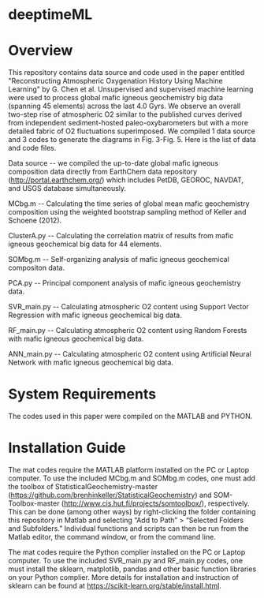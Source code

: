 # deeptimeML

# Overview

This repository contains data source and code used in the paper entitled "Reconstructing Atmospheric Oxygenation History Using Machine Learning" by G. Chen et al. Unsupervised and supervised machine learning were used to process global mafic igneous geochemistry big data (spanning 45 elements) across the last 4.0 Gyrs. We observe an overall two-step rise of atmospheric O2 similar to the published curves derived from independent sediment-hosted paleo-oxybarometers but with a more detailed fabric of O2 fluctuations superimposed. We compiled 1 data source and 3 codes to generate the diagrams in Fig. 3-Fig. 5. Here is the list of data and code files.

Data source -- we compiled the up-to-date global mafic igneous composition data directly from EarthChem data repository (http://portal.earthchem.org/) which includes PetDB, GEOROC, NAVDAT, and USGS database simultaneously. 

MCbg.m -- Calculating the time series of global mean mafic geochemistry composition using the weighted bootstrap sampling method of Keller and Schoene (2012).

ClusterA.py -- Calculating the correlation matrix of results from mafic igneous geochemical big data for 44 elements.

SOMbg.m -- Self-organizing analysis of mafic igneous geochemical compositon data.

PCA.py -- Principal component analysis of mafic igneous geochemistry data.

SVR_main.py -- Calculating atmospheric O2 content using Support Vector Regression with mafic igneous geochemical big data.

RF_main.py -- Calculating atmospheric O2 content using Random Forests with mafic igneous geochemical big data.

ANN_main.py -- Calculating atmospheric O2 content using Artificial Neural Network with mafic igneous geochemical big data.

# System Requirements

The codes used in this paper were compiled on the MATLAB and PYTHON.

# Installation Guide

The mat codes require the MATLAB platform installed on the PC or Laptop computer. To use the included MCbg.m and SOMbg.m codes, one must add the toolbox of StatisticalGeochemistry-master (https://github.com/brenhinkeller/StatisticalGeochemistry) and SOM-Toolbox-master (http://www.cis.hut.fi/projects/somtoolbox/), respectively. This can be done (among other ways) by right-clicking the folder containing this repository in Matlab and selecting “Add to Path” > “Selected Folders and Subfolders.” Individual functions and scripts can then be run from the Matlab editor, the command window, or from the command line.

The mat codes require the Python complier installed on the PC or Laptop computer. To use the included SVR_main.py and RF_main.py codes, one must install the sklearn, matplotlib, pandas and other basic function libraries on your Python complier. More details for installation and instruction of sklearn can be found at  https://scikit-learn.org/stable/install.html.


